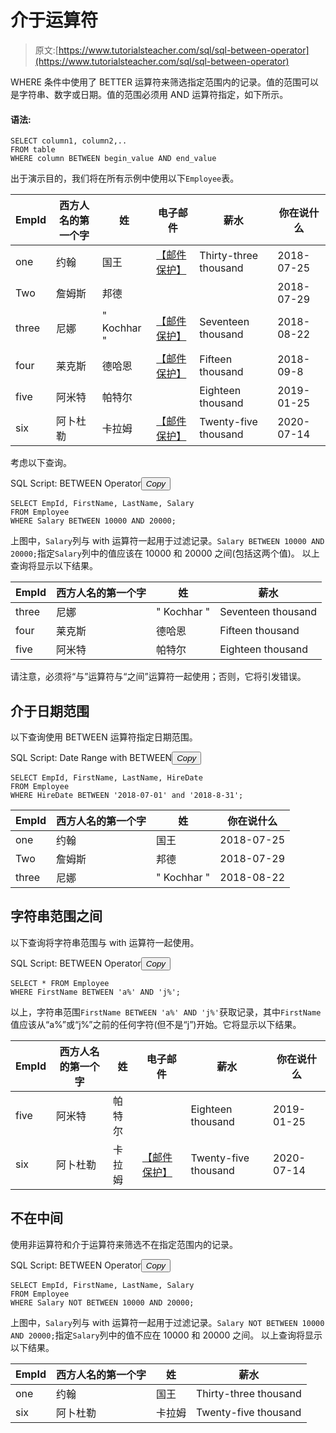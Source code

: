 # 介于运算符

> 原文:[https://www.tutorialsteacher.com/sql/sql-between-operator](https://www.tutorialsteacher.com/sql/sql-between-operator)

WHERE 条件中使用了 BETTER 运算符来筛选指定范围内的记录。值的范围可以是字符串、数字或日期。值的范围必须用 AND 运算符指定，如下所示。

#### 语法:

```
SELECT column1, column2,..
FROM table
WHERE column BETWEEN begin_value AND end_value 
```

出于演示目的，我们将在所有示例中使用以下`Employee`表。

| EmpId | 西方人名的第一个字 | 姓 | 电子邮件 | 薪水 | 你在说什么 |
| --- | --- | --- | --- | --- | --- |
| one | 约翰 | 国王 | [【邮件保护】](/cdn-cgi/l/email-protection) | Thirty-three thousand | 2018-07-25 |
| Two | 詹姆斯 | 邦德 |  |  | 2018-07-29 |
| three | 尼娜 | " Kochhar " | [【邮件保护】](/cdn-cgi/l/email-protection) | Seventeen thousand | 2018-08-22 |
| four | 莱克斯 | 德哈恩 | [【邮件保护】](/cdn-cgi/l/email-protection) | Fifteen thousand | 2018-09-8 |
| five | 阿米特 | 帕特尔 |  | Eighteen thousand | 2019-01-25 |
| six | 阿卜杜勒 | 卡拉姆 | [【邮件保护】](/cdn-cgi/l/email-protection) | Twenty-five thousand | 2020-07-14 |

考虑以下查询。

SQL Script: BETWEEN Operator<button class="copy-btn pull-right" title="Copy example code">*Copy*</button> 

```
SELECT EmpId, FirstName, LastName, Salary
FROM Employee
WHERE Salary BETWEEN 10000 AND 20000; 
```

上图中，`Salary`列与 with 运算符一起用于过滤记录。`Salary BETWEEN 10000 AND 20000;`指定`Salary`列中的值应该在 10000 和 20000 之间(包括这两个值)。 以上查询将显示以下结果。

| EmpId | 西方人名的第一个字 | 姓 | 薪水 |
| --- | --- | --- | --- |
| three | 尼娜 | " Kochhar " | Seventeen thousand |
| four | 莱克斯 | 德哈恩 | Fifteen thousand |
| five | 阿米特 | 帕特尔 | Eighteen thousand |

请注意，必须将“与”运算符与“之间”运算符一起使用；否则，它将引发错误。

## 介于日期范围

以下查询使用 BETWEEN 运算符指定日期范围。

SQL Script: Date Range with BETWEEN<button class="copy-btn pull-right" title="Copy example code">*Copy*</button> 

```
SELECT EmpId, FirstName, LastName, HireDate
FROM Employee
WHERE HireDate BETWEEN '2018-07-01' and '2018-8-31'; 
```

| EmpId | 西方人名的第一个字 | 姓 | 你在说什么 |
| --- | --- | --- | --- |
| one | 约翰 | 国王 | 2018-07-25 |
| Two | 詹姆斯 | 邦德 | 2018-07-29 |
| three | 尼娜 | " Kochhar " | 2018-08-22 |

## 字符串范围之间

以下查询将字符串范围与 with 运算符一起使用。

SQL Script: BETWEEN Operator<button class="copy-btn pull-right" title="Copy example code">*Copy*</button> 

```
SELECT * FROM Employee
WHERE FirstName BETWEEN 'a%' AND 'j%'; 
```

以上，字符串范围`FirstName BETWEEN 'a%' AND 'j%'`获取记录，其中`FirstName`值应该从“a%”或“j%”之前的任何字符(但不是“j”)开始。它将显示以下结果。

| EmpId | 西方人名的第一个字 | 姓 | 电子邮件 | 薪水 | 你在说什么 |
| --- | --- | --- | --- | --- | --- |
| five | 阿米特 | 帕特尔 |  | Eighteen thousand | 2019-01-25 |
| six | 阿卜杜勒 | 卡拉姆 | [【邮件保护】](/cdn-cgi/l/email-protection) | Twenty-five thousand | 2020-07-14 |

## 不在中间

使用非运算符和介于运算符来筛选不在指定范围内的记录。

SQL Script: BETWEEN Operator<button class="copy-btn pull-right" title="Copy example code">*Copy*</button> 

```
SELECT EmpId, FirstName, LastName, Salary
FROM Employee
WHERE Salary NOT BETWEEN 10000 AND 20000; 
```

上图中，`Salary`列与 with 运算符一起用于过滤记录。`Salary NOT BETWEEN 10000 AND 20000;`指定`Salary`列中的值不应在 10000 和 20000 之间。 以上查询将显示以下结果。

| EmpId | 西方人名的第一个字 | 姓 | 薪水 |
| --- | --- | --- | --- |
| one | 约翰 | 国王 | Thirty-three thousand |
| six | 阿卜杜勒 | 卡拉姆 | Twenty-five thousand |****